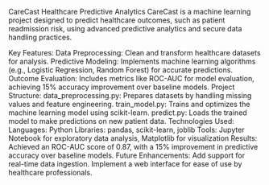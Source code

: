 CareCast
Healthcare Predictive Analytics
CareCast is a machine learning project designed to predict healthcare outcomes, such as patient readmission risk, using advanced predictive analytics and secure data handling practices.

Key Features:
Data Preprocessing: Clean and transform healthcare datasets for analysis.
Predictive Modeling: Implements machine learning algorithms (e.g., Logistic Regression, Random Forest) for accurate predictions.
Outcome Evaluation: Includes metrics like ROC-AUC for model evaluation, achieving 15% accuracy improvement over baseline models.
Project Structure:
data_preprocessing.py: Prepares datasets by handling missing values and feature engineering.
train_model.py: Trains and optimizes the machine learning model using scikit-learn.
predict.py: Loads the trained model to make predictions on new patient data.
Technologies Used:
Languages: Python
Libraries: pandas, scikit-learn, joblib
Tools: Jupyter Notebook for exploratory data analysis, Matplotlib for visualization
Results:
Achieved an ROC-AUC score of 0.87, with a 15% improvement in predictive accuracy over baseline models.
Future Enhancements:
Add support for real-time data ingestion.
Implement a web interface for ease of use by healthcare professionals.

